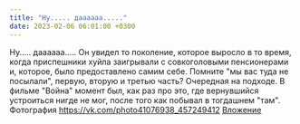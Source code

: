 ```yaml
---
title: "Ну..... даааааа....."
date: 2023-02-06 06:01:00 +0300
---
```


Ну..... даааааа.....
Он увидел то поколение, которое выросло в то время, когда приспешники хуйла заигрывали с совкоголовыми пенсионерами и, которое, было предоставлено самим себе.
Помните "мы вас туда не посылали", первую, вторую и третью часть? Очередная на подходе. В фильме "Война" момент был, как раз про это, где вернувшийся устроиться нигде не мог, после того как побывал в тогдашнем "там".
Фотография
<a class="vk-attach" href="https://vk.com/photo41076938_457249412">https://vk.com/photo41076938_457249412</a>
<a class="vk-attach" href="https://vk.com/photo41076938_457249412">Вложение</a>
